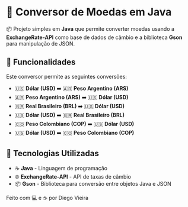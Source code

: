# 💱 Conversor de Moedas em Java 

📦 Projeto simples em **Java** que permite converter moedas usando a **ExchangeRate-API** como base de dados de câmbio e a biblioteca **Gson** para manipulação de JSON.

## 🚀 Funcionalidades

Este conversor permite as seguintes conversões:

- 🇺🇸 **Dólar (USD)** ➡️ 🇦🇷 **Peso Argentino (ARS)**
- 🇦🇷 **Peso Argentino (ARS)** ➡️ 🇺🇸 **Dólar (USD)**
- 🇧🇷 **Real Brasileiro (BRL)** ➡️ 🇺🇸 **Dólar (USD)**
- 🇺🇸 **Dólar (USD)** ➡️ 🇧🇷 **Real Brasileiro (BRL)**
- 🇨🇴 **Peso Colombiano (COP)** ➡️ 🇺🇸 **Dólar (USD)**
- 🇺🇸 **Dólar (USD)** ➡️ 🇨🇴 **Peso Colombiano (COP)**

## 🔧 Tecnologias Utilizadas

- ☕ **Java** - Linguagem de programação
- 🌐 **ExchangeRate-API** - API de taxas de câmbio
- 📦 **Gson** - Biblioteca para conversão entre objetos Java e JSON

Feito com 💻 e ☕ por Diego Vieira
